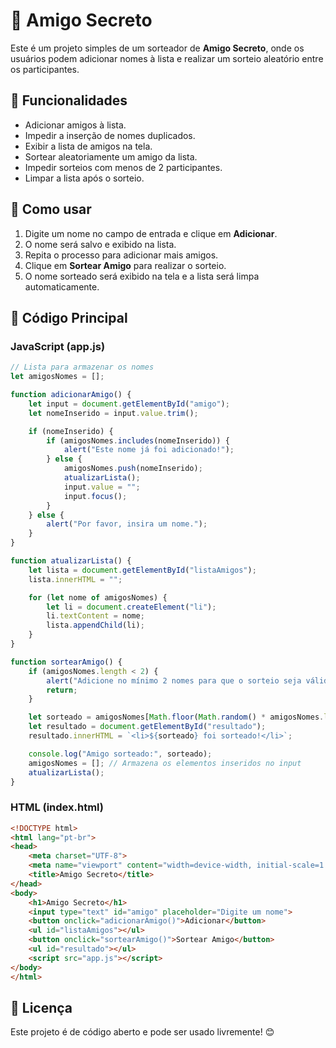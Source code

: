# 🎁 Amigo Secreto

Este é um projeto simples de um sorteador de **Amigo Secreto**, onde os usuários podem adicionar nomes à lista e realizar um sorteio aleatório entre os participantes.

## 📌 Funcionalidades

- Adicionar amigos à lista.
- Impedir a inserção de nomes duplicados.
- Exibir a lista de amigos na tela.
- Sortear aleatoriamente um amigo da lista.
- Impedir sorteios com menos de 2 participantes.
- Limpar a lista após o sorteio.

## 🚀 Como usar

1. Digite um nome no campo de entrada e clique em **Adicionar**.
2. O nome será salvo e exibido na lista.
3. Repita o processo para adicionar mais amigos.
4. Clique em **Sortear Amigo** para realizar o sorteio.
5. O nome sorteado será exibido na tela e a lista será limpa automaticamente.

## 📜 Código Principal

### **JavaScript (app.js)**
```javascript
// Lista para armazenar os nomes
let amigosNomes = [];

function adicionarAmigo() {
    let input = document.getElementById("amigo");
    let nomeInserido = input.value.trim();

    if (nomeInserido) {
        if (amigosNomes.includes(nomeInserido)) {
            alert("Este nome já foi adicionado!");
        } else {
            amigosNomes.push(nomeInserido);
            atualizarLista();
            input.value = "";
            input.focus();
        }
    } else {
        alert("Por favor, insira um nome.");
    }
}

function atualizarLista() {
    let lista = document.getElementById("listaAmigos");
    lista.innerHTML = "";

    for (let nome of amigosNomes) {
        let li = document.createElement("li");
        li.textContent = nome;
        lista.appendChild(li);
    }
}

function sortearAmigo() {
    if (amigosNomes.length < 2) {
        alert("Adicione no mínimo 2 nomes para que o sorteio seja válido.");
        return;
    }

    let sorteado = amigosNomes[Math.floor(Math.random() * amigosNomes.length)];
    let resultado = document.getElementById("resultado");
    resultado.innerHTML = `<li>${sorteado} foi sorteado!</li>`;

    console.log("Amigo sorteado:", sorteado);
    amigosNomes = []; // Armazena os elementos inseridos no input
    atualizarLista();
}
```

### **HTML (index.html)**
```html
<!DOCTYPE html>
<html lang="pt-br">
<head>
    <meta charset="UTF-8">
    <meta name="viewport" content="width=device-width, initial-scale=1.0">
    <title>Amigo Secreto</title>
</head>
<body>
    <h1>Amigo Secreto</h1>
    <input type="text" id="amigo" placeholder="Digite um nome">
    <button onclick="adicionarAmigo()">Adicionar</button>
    <ul id="listaAmigos"></ul>
    <button onclick="sortearAmigo()">Sortear Amigo</button>
    <ul id="resultado"></ul>
    <script src="app.js"></script>
</body>
</html>
```

## 📄 Licença
Este projeto é de código aberto e pode ser usado livremente! 😊

